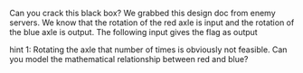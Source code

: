 Can you crack this black box?
We grabbed this design doc from enemy servers.
We know that the rotation of the red axle is input and the rotation of the blue axle is output.
The following input gives the flag as output


hint 1: Rotating the axle that number of times is obviously not feasible. Can you model the mathematical relationship between red and blue?
